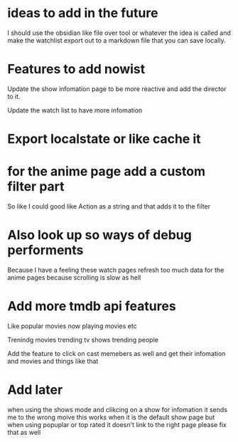 # ideas to add in the future

I should use the obsidian like file over tool or whatever the idea is called and make the watchlist export out to a markdown file that you can save locally.

# Features to add nowist

Update the  show infomation page to be more reactive and add the director to it.

Update the watch list to have more infomation

# Export localstate or like cache it

# for the anime page add a custom filter part

So like I could good like Action as a string and that adds it to the filter

# Also look up so ways of debug performents

Because I have a feeling these watch pages refresh too much data for the anime pages because scrolling is slow as hell

# Add more tmdb api features
Like popular movies now playing movies etc

Trenindg movies trending tv shows trending people

Add the feature to click on cast memebers as well and get their infomation and movies and things like that


# Add later

when using the shows mode and clikcing on a show for infomation it sends me to the wrong moive this works when it is the default show page but when using popuplar or top rated it doesn't link to the right page please fix that as well
